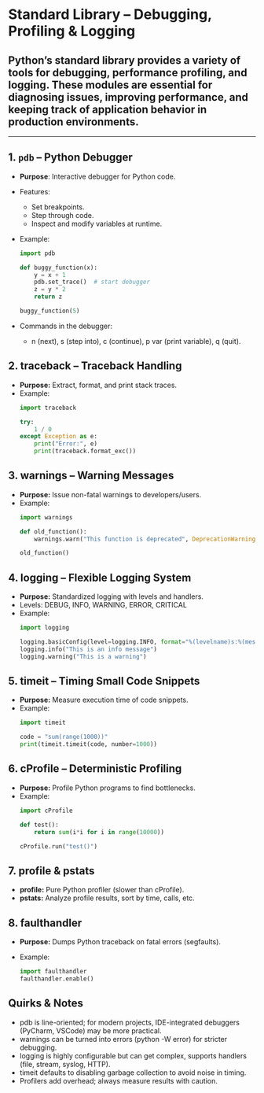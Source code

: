 # Standard Library – Debugging, Profiling & Logging

## Python’s standard library provides a variety of tools for **debugging, performance profiling, and logging**. These modules are essential for diagnosing issues, improving performance, and keeping track of application behavior in production environments.

---

## 1. `pdb` – Python Debugger
- **Purpose**: Interactive debugger for Python code.
- Features:
  - Set breakpoints.
  - Step through code.
  - Inspect and modify variables at runtime.
- Example:
  ```python
  import pdb

  def buggy_function(x):
      y = x + 1
      pdb.set_trace()  # start debugger
      z = y * 2
      return z

  buggy_function(5)
  ```

- Commands in the debugger:
  - n (next), s (step into), c (continue), p var (print variable), q (quit).

## 2. traceback – Traceback Handling
- **Purpose:** Extract, format, and print stack traces.
- Example:
  ```python
  import traceback

  try:
      1 / 0
  except Exception as e:
      print("Error:", e)
      print(traceback.format_exc())
  ```

## 3. warnings – Warning Messages
- **Purpose:** Issue non-fatal warnings to developers/users.
- Example:
  ```python
  import warnings

  def old_function():
      warnings.warn("This function is deprecated", DeprecationWarning)

  old_function()
  ```

## 4. logging – Flexible Logging System
  - **Purpose:** Standardized logging with levels and handlers.
- Levels: DEBUG, INFO, WARNING, ERROR, CRITICAL
- Example:
  ```python
  import logging

  logging.basicConfig(level=logging.INFO, format="%(levelname)s:%(message)s")
  logging.info("This is an info message")
  logging.warning("This is a warning")
  ```

## 5. timeit – Timing Small Code Snippets
- **Purpose:** Measure execution time of code snippets.
- Example:
  ```python
  import timeit

  code = "sum(range(1000))"
  print(timeit.timeit(code, number=1000))
  ```

## 6. cProfile – Deterministic Profiling
- **Purpose:** Profile Python programs to find bottlenecks.
- Example:
  ```python
  import cProfile

  def test():
      return sum(i*i for i in range(10000))

  cProfile.run("test()")
  ```

## 7. profile & pstats
- **profile:** Pure Python profiler (slower than cProfile).
- **pstats:** Analyze profile results, sort by time, calls, etc.

## 8. faulthandler
- **Purpose:** Dumps Python traceback on fatal errors (segfaults).

- Example:
  ```python
  import faulthandler
  faulthandler.enable()
  ```

## Quirks & Notes
- pdb is line-oriented; for modern projects, IDE-integrated debuggers (PyCharm, VSCode) may be more practical.
- warnings can be turned into errors (python -W error) for stricter debugging.
- logging is highly configurable but can get complex, supports handlers (file, stream, syslog, HTTP).
- timeit defaults to disabling garbage collection to avoid noise in timing.
- Profilers add overhead; always measure results with caution.